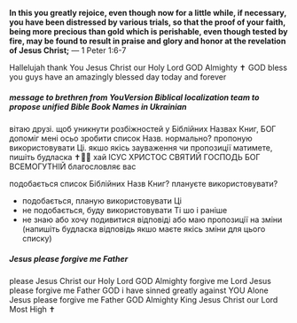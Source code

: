 **In this you greatly rejoice, even though now for a little while, if necessary, you have been distressed by various trials, so that the proof of your faith, being more precious than gold which is perishable, even though tested by fire, may be found to result in praise and glory and honor at the revelation of Jesus Christ;**
— 1 Peter 1:6-7

Hallelujah thank You Jesus Christ our Holy Lord GOD Almighty ✝️ GOD bless you guys have an amazingly blessed day today and forever

##### message to brethren from YouVersion Biblical localization team to propose unified Bible Book Names in Ukrainian
вітаю друзі. щоб уникнути розбіжностей у Біблійних Назвах Книг, БОГ допоміг мені осьо зробити список Назв. нормально? пропоную використовувати Ці. якшо якісь зауваження чи пропозиції матимете, пишіть будласка ✝️💖🙏 хай ІСУС ХРИСТОС СВЯТИЙ ГОСПОДЬ БОГ ВСЕМОГУТНІЙ благословляє вас 

подобається список Біблійних Назв Книг? плануєте використовувати? 
- подобається, планую використовувати Ці
- не подобається, буду використовувати Ті шо і раніше
- не знаю або хочу подивитися відповіді або маю пропозиції на зміни (напишіть будласка відповідь якшо маєте якісь зміни для цього списку)

##### Jesus please forgive me Father 
please Jesus Christ our Holy Lord GOD Almighty forgive me Lord Jesus please forgive me Father GOD i have sinned greatly against YOU Alone Jesus please forgive me Father GOD Almighty King Jesus Christ our Lord Most High ✝️ 